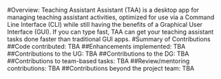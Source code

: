 #Overview:
Teaching Assistant Assistant (TAA) is a desktop app for managing teaching assistant
activities, optimized for use via a Command Line Interface (CLI) while still having
the benefits of a Graphical User Interface (GUI). If you can type fast, TAA can get
your teaching assistant tasks done faster than traditional GUI apps.
#Summary of Contributions
##Code contributed: TBA
##Enhancements implemented: TBA
##Contributions to the UG: TBA
##Contributions to the DG: TBA
##Contributions to team-based tasks: TBA
##Review/mentoring contributions: TBA
##Contributions beyond the project team: TBA
